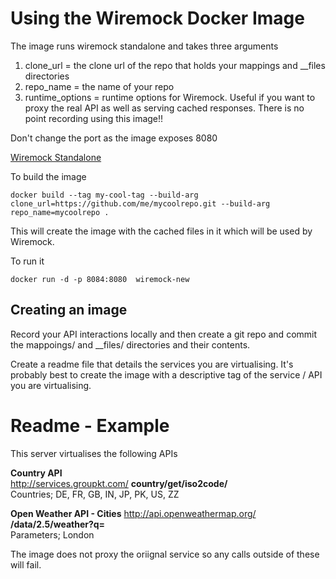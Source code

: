 # Using the Wiremock Docker Image

The image runs wiremock standalone and takes three arguments
1. clone_url = the clone url of the repo that holds your mappings and __files directories
2. repo_name = the name of your repo
3. runtime_options = runtime options for Wiremock.  Useful if you want to proxy the real API as well as serving cached responses.  There is no point recording using this image!!

Don't change the port as the image exposes 8080

[Wiremock Standalone](http://wiremock.org/docs/running-standalone/)

To build the image
```
docker build --tag my-cool-tag --build-arg clone_url=https://github.com/me/mycoolrepo.git --build-arg repo_name=mycoolrepo .
```

This will create the image with the cached files in it which will be used by Wiremock.

To run it
```
docker run -d -p 8084:8080  wiremock-new
```

## Creating an image
Record your API interactions locally and then create a git repo and commit the mappoings/ and __files/ directories and their contents.

Create a readme file that details the services you are virtualising.  It's probably best to create the image with a descriptive tag of the service / API you are virtualising.

# Readme - Example

This server virtualises the following APIs

**Country API**   
http://services.groupkt.com/
    **country/get/iso2code/**  
    Countries; DE, FR, GB, IN, JP, PK, US, ZZ  

**Open Weather API - Cities**   http://api.openweathermap.org/
    **/data/2.5/weather?q=**  
    Parameters; London

The image does not proxy the oriignal service so any calls outside of these will fail.